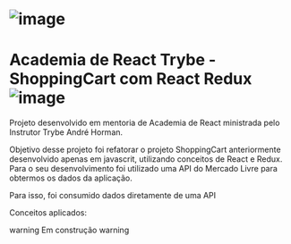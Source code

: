 
# ![image](https://user-images.githubusercontent.com/104525137/194192529-a199b5cd-18fa-4196-9e00-35f3ab5689c2.png)

# Academia de React Trybe - ShoppingCart com React Redux ![image](https://user-images.githubusercontent.com/104525137/194192565-58b2c8f5-22b8-4642-b33a-fec735c7585c.png)

Projeto desenvolvido em mentoria de Academia de React ministrada pelo Instrutor Trybe André Horman.

Objetivo desse projeto foi refatorar o projeto ShoppingCart anteriormente desenvolvido apenas em javascrit, utilizando conceitos de React e Redux. Para o seu desenvolvimento foi utilizado uma API do Mercado Livre para obtermos os dados da aplicação.

Para isso, foi consumido dados diretamente de uma API

Conceitos aplicados:

warning Em construção warning
